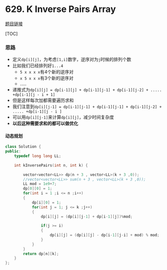 # 629. K Inverse Pairs Array

[题目链接](https://leetcode.com/problems/k-inverse-pairs-array/)

[TOC]

### 思路

* 定义`dp[i][j]`，为考虑`[1,i]`数字，逆序对为`j`时候的排列个数
* 比如我们已经排列好`1...4` 
    * `5 x x x x`有4个新的逆序对
    * `x 5 x x x`有3个新的逆序对
    * .....
* 递推式为`dp[i][j] = dp[i-1][j] + dp[i-1][j-1] + dp[i-1][j-2] + ..... +dp[i-1][j - i + 1]`
* 但是这样每次加都需要遍历求和
* 我们注意到`dp[i][j-1] = dp[i-1][j-1] + dp[i-1][j-1] + dp[i-1][j-2] + ..... +dp[i-1][j - i ]`
* 可以用`dp[i][j-1]`来计算`dp[i][j]`，减少时间复杂度
* **以后这种需要求和的都可以做优化**





#### 动态规划

```cpp
class Solution {
public:
    typedef long long LL;
    
    int kInversePairs(int n, int k) {
        
        vector<vector<LL>> dp(n + 3 , vector<LL>(k + 3 ,0));
        //vector<vector<LL>> sum(n + 3 , vector<LL>(k + 3 ,0));     
        LL mod = 1e9+7;
        dp[0][0] = 1;
        for(int i = 1 ;i <= n ;i++)
        { 
            dp[i][0] = 1;
            for(int j = 1; j <= k ;j++)
            {
                dp[i][j] = (dp[i][j-1] + dp[i-1][j])%mod;
                
                if(j >= i)
                {
                    dp[i][j] = (dp[i][j] - dp[i-1][j-i] + mod) % mod;
                }
            }
        }
        return dp[n][k];
    }
};
```

